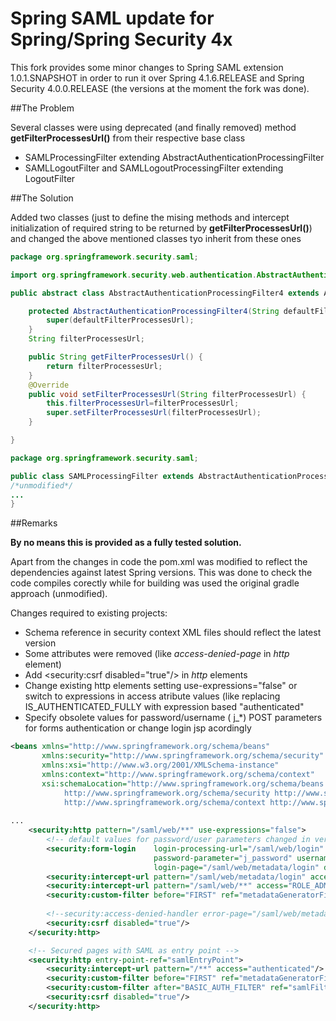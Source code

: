 Spring SAML update for Spring/Spring Security 4x
================================================

This fork provides some minor changes to Spring SAML extension 1.0.1.SNAPSHOT in order to run it over Spring 4.1.6.RELEASE   and Spring Security 4.0.0.RELEASE (the versions at the moment the fork was done).

##The Problem

Several classes were using deprecated (and finally removed) method **getFilterProcessesUrl()** from their respective base class

* SAMLProcessingFilter extending AbstractAuthenticationProcessingFilter
* SAMLLogoutFilter and SAMLLogoutProcessingFilter extending LogoutFilter


##The Solution

Added two classes (just to define the mising methods and intercept initialization of required string to be returned by **getFilterProcessesUrl()**) and changed the above mentioned classes tyo inherit from these ones

```java
package org.springframework.security.saml;

import org.springframework.security.web.authentication.AbstractAuthenticationProcessingFilter;

public abstract class AbstractAuthenticationProcessingFilter4 extends AbstractAuthenticationProcessingFilter {

    protected AbstractAuthenticationProcessingFilter4(String defaultFilterProcessesUrl) {
        super(defaultFilterProcessesUrl);
    }
    String filterProcessesUrl;

    public String getFilterProcessesUrl() {
        return filterProcessesUrl;
    }
    @Override
    public void setFilterProcessesUrl(String filterProcessesUrl) {
        this.filterProcessesUrl=filterProcessesUrl;
        super.setFilterProcessesUrl(filterProcessesUrl);
    }

}
```

```java
package org.springframework.security.saml;

public class SAMLProcessingFilter extends AbstractAuthenticationProcessingFilter4 {
/*unmodified*/
...
}
```

##Remarks

**By no means this is provided as a fully tested solution.**

Apart from the changes in code the pom.xml was modified to reflect the dependencies against latest Spring versions. This was done to check the code compiles corectly while for building was used the original gradle approach (unmodified).

Changes required to existing projects:
* Schema reference in security context XML files should reflect the latest version
* Some attributes were removed (like *access-denied-page* in *http* element)
* Add \<security:csrf disabled="true"/\> in *http* elements
* Change existing http elements setting use-expressions="false" or switch to expressions in access atribute values (like replacing IS_AUTHENTICATED_FULLY with expression based "authenticated"
* Specify obsolete values for password/username ( j_*) POST parameters for forms authentication or change login jsp acordingly

```xml
<beans xmlns="http://www.springframework.org/schema/beans"
       xmlns:security="http://www.springframework.org/schema/security"
       xmlns:xsi="http://www.w3.org/2001/XMLSchema-instance"
       xmlns:context="http://www.springframework.org/schema/context"
       xsi:schemaLocation="http://www.springframework.org/schema/beans http://www.springframework.org/schema/beans/spring-beans-3.1.xsd
            http://www.springframework.org/schema/security http://www.springframework.org/schema/security/spring-security.xsd
            http://www.springframework.org/schema/context http://www.springframework.org/schema/context/spring-context.xsd">
            
...
    <security:http pattern="/saml/web/**" use-expressions="false">
        <!-- default values for password/user parameters changed in version 4-->
        <security:form-login    login-processing-url="/saml/web/login" 
                                password-parameter="j_password" username-parameter="j_username"
                                login-page="/saml/web/metadata/login" default-target-url="/saml/web/metadata" />
        <security:intercept-url pattern="/saml/web/metadata/login" access="IS_AUTHENTICATED_ANONYMOUSLY"/>
        <security:intercept-url pattern="/saml/web/**" access="ROLE_ADMIN"/>
        <security:custom-filter before="FIRST" ref="metadataGeneratorFilter"/>
        
        <!--security:access-denied-handler error-page="/saml/web/metadata/login" /-->
        <security:csrf disabled="true"/>
    </security:http>

    <!-- Secured pages with SAML as entry point -->
    <security:http entry-point-ref="samlEntryPoint">
        <security:intercept-url pattern="/**" access="authenticated"/>
        <security:custom-filter before="FIRST" ref="metadataGeneratorFilter"/>
        <security:custom-filter after="BASIC_AUTH_FILTER" ref="samlFilter"/>
        <security:csrf disabled="true"/>
    </security:http>

```